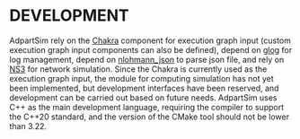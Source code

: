 # DEVELOPMENT

AdpartSim rely on the [Chakra](https://github.com/mlcommons/chakra) component for execution graph input (custom execution graph input components can also be defined), depend on [glog](https://github.com/google/glog) for log management, depend on [nlohmann_json](https://github.com/nlohmann/json) to parse json file, and rely on [NS3](https://www.nsnam.org/) for network simulation. Since the Chakra is currently used as the execution graph input, the module for computing simulation has not yet been implemented, but development interfaces have been reserved, and development can be carried out based on future needs. AdpartSim uses C++ as the main development language, requiring the compiler to support the C++20 standard, and the version of the CMake tool should not be lower than 3.22. 